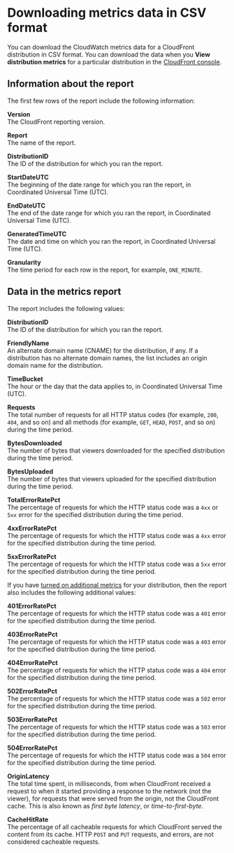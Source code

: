# Downloading metrics data in CSV format<a name="cloudwatch-csv"></a>

You can download the CloudWatch metrics data for a CloudFront distribution in CSV format\. You can download the data when you **View distribution metrics** for a particular distribution in the [CloudFront console](https://console.aws.amazon.com/cloudfront/v3/home)\.

## Information about the report<a name="cloudwatch-csv-header"></a>

The first few rows of the report include the following information:

**Version**  
The CloudFront reporting version\.

**Report**  
The name of the report\.

**DistributionID**  
The ID of the distribution for which you ran the report\.

**StartDateUTC**  
The beginning of the date range for which you ran the report, in Coordinated Universal Time \(UTC\)\.

**EndDateUTC**  
The end of the date range for which you ran the report, in Coordinated Universal Time \(UTC\)\.

**GeneratedTimeUTC**  
The date and time on which you ran the report, in Coordinated Universal Time \(UTC\)\.

**Granularity**  
The time period for each row in the report, for example, `ONE_MINUTE`\.

## Data in the metrics report<a name="cloudwatch-csv-data"></a>

The report includes the following values:

**DistributionID**  
The ID of the distribution for which you ran the report\.

**FriendlyName**  
An alternate domain name \(CNAME\) for the distribution, if any\. If a distribution has no alternate domain names, the list includes an origin domain name for the distribution\.

**TimeBucket**  
The hour or the day that the data applies to, in Coordinated Universal Time \(UTC\)\.

**Requests**  
The total number of requests for all HTTP status codes \(for example, `200`, `404`, and so on\) and all methods \(for example, `GET`, `HEAD`, `POST`, and so on\) during the time period\.

**BytesDownloaded**  
The number of bytes that viewers downloaded for the specified distribution during the time period\.

**BytesUploaded**  
The number of bytes that viewers uploaded for the specified distribution during the time period\.

**TotalErrorRatePct**  
The percentage of requests for which the HTTP status code was a `4xx` or `5xx` error for the specified distribution during the time period\.

**4xxErrorRatePct**  
The percentage of requests for which the HTTP status code was a `4xx` error for the specified distribution during the time period\.

**5xxErrorRatePct**  
The percentage of requests for which the HTTP status code was a `5xx` error for the specified distribution during the time period\.

If you have [turned on additional metrics](viewing-cloudfront-metrics.md#monitoring-console.distributions-additional) for your distribution, then the report also includes the following additional values:

**401ErrorRatePct**  
The percentage of requests for which the HTTP status code was a `401` error for the specified distribution during the time period\.

**403ErrorRatePct**  
The percentage of requests for which the HTTP status code was a `403` error for the specified distribution during the time period\.

**404ErrorRatePct**  
The percentage of requests for which the HTTP status code was a `404` error for the specified distribution during the time period\.

**502ErrorRatePct**  
The percentage of requests for which the HTTP status code was a `502` error for the specified distribution during the time period\.

**503ErrorRatePct**  
The percentage of requests for which the HTTP status code was a `503` error for the specified distribution during the time period\.

**504ErrorRatePct**  
The percentage of requests for which the HTTP status code was a `504` error for the specified distribution during the time period\.

**OriginLatency**  
The total time spent, in milliseconds, from when CloudFront received a request to when it started providing a response to the network \(not the viewer\), for requests that were served from the origin, not the CloudFront cache\. This is also known as *first byte latency*, or *time\-to\-first\-byte*\.

**CacheHitRate**  
The percentage of all cacheable requests for which CloudFront served the content from its cache\. HTTP `POST` and `PUT` requests, and errors, are not considered cacheable requests\.